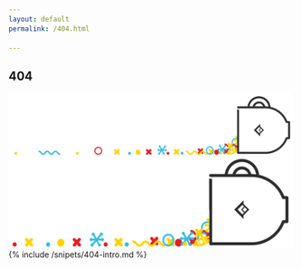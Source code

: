 ```yaml
---
layout: default
permalink: /404.html

---
```

<section class="section--light">
  <h1 class="u-center--xs">404</h1>
  <div class="grid grid--2 grid--end u-contained">
  <img class="grid__child--span-all grid__child--column-start-1 grid__child--row-1 u-show-desktop" src="/assets/img/oops-404-wide.svg" alt="oops-404">
  <img class="grid__child--span-all grid__child--column-start-1 grid__child--row-1 u-show-tablet" src="/assets/img/oops-404.svg" alt="oops-404">
  <div class="grid__child--row-1 grid__child--column-start-1">{% include  /snipets/404-intro.md %}</div>
  </div>
</section>
